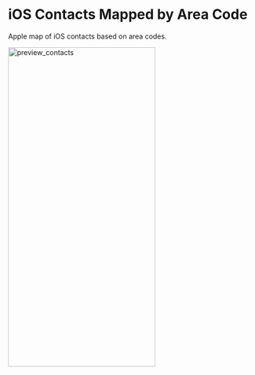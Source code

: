 # iOS Contacts Mapped by Area Code
Apple map of iOS contacts based on area codes.

<img src="https://github.com/user-attachments/assets/880c011c-ef8a-4525-8b68-f67c6748a14a" alt="preview_contacts" width="300" height="650"/>
